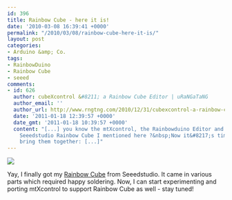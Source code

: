 ```yaml
---
id: 396
title: Rainbow Cube - here it is!
date: '2010-03-08 16:39:41 +0000'
permalink: "/2010/03/08/rainbow-cube-here-it-is/"
layout: post
categories:
- Arduino &amp; Co.
tags:
- RainbowDuino
- Rainbow Cube
- seeed
comments:
- id: 626
  author: cubeXcontrol &#8211; a Rainbow Cube Editor | uRaNGaTaNG
  author_email: ''
  author_url: http://www.rngtng.com/2010/12/31/cubexcontrol-a-rainbow-cube-editor/
  date: '2011-01-18 12:39:57 +0000'
  date_gmt: '2011-01-18 10:39:57 +0000'
  content: "[...] you know the mtXcontrol, the Rainbowduino Editor and the awesome
    Seeedstudio Rainbow Cube I mentioned here ?&nbsp;Now it&#8217;s time &nbsp;to
    bring them together: [...]"
---
```

![](http://www.rngtng.com/files/2010/09/Screen-shot-2010-09-02-at-22.40.09.png)

Yay, I finally got my [Rainbow Cube](http://www.seeedstudio.com/depot/rainbow-cube-kit-rgb-4x4x4-rainbowduino-compatible-p-596.html?cPath=71&zenid=6f5af82edb45a559db6dd5e4531b5faf) from Seeedstudio. It came in various parts which required happy soldering. Now, I can start experimenting and porting mtXcontrol to support Rainbow Cube as well - stay tuned!